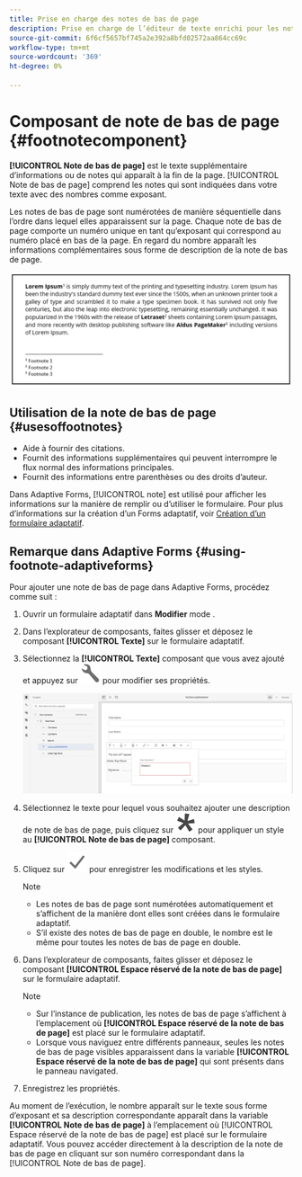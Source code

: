 ```yaml
---
title: Prise en charge des notes de bas de page
description: Prise en charge de l’éditeur de texte enrichi pour les notes de bas de page.
source-git-commit: 6f6cf5657bf745a2e392a8bfd02572aa864cc69c
workflow-type: tm+mt
source-wordcount: '369'
ht-degree: 0%

---
```


# Composant de note de bas de page {#footnotecomponent}

**[!UICONTROL Note de bas de page]** est le texte supplémentaire d’informations ou de notes qui apparaît à la fin de la page. [!UICONTROL Note de bas de page] comprend les notes qui sont indiquées dans votre texte avec des nombres comme exposant.

Les notes de bas de page sont numérotées de manière séquentielle dans l’ordre dans lequel elles apparaissent sur la page. Chaque note de bas de page comporte un numéro unique en tant qu’exposant qui correspond au numéro placé en bas de la page. En regard du nombre apparaît les informations complémentaires sous forme de description de la note de bas de page.

![Description de la note](/help/forms/assets/footnote_description.png)


## Utilisation de la note de bas de page {#usesoffootnotes}

* Aide à fournir des citations.
* Fournit des informations supplémentaires qui peuvent interrompre le flux normal des informations principales.
* Fournit des informations entre parenthèses ou des droits d’auteur.

Dans Adaptive Forms, [!UICONTROL note] est utilisé pour afficher les informations sur la manière de remplir ou d’utiliser le formulaire. Pour plus d’informations sur la création d’un Forms adaptatif, voir [Création d’un formulaire adaptatif](https://experienceleague.adobe.com/docs/experience-manager-cloud-service/content/forms/create-an-adaptive-form/create-an-adaptive-form-on-forms-cs/creating-adaptive-form.html).

## Remarque dans Adaptive Forms {#using-footnote-adaptiveforms}

Pour ajouter une note de bas de page dans Adaptive Forms, procédez comme suit :
1. Ouvrir un formulaire adaptatif dans **Modifier** mode .
1. Dans l’explorateur de composants, faites glisser et déposez le composant **[!UICONTROL Texte]** sur le formulaire adaptatif.
1. Sélectionnez la **[!UICONTROL Texte]** composant que vous avez ajouté et appuyez sur ![cmppr](assets/configure-icon.svg) pour modifier ses propriétés.

   ![Remarque dans Adaptive Forms](/help/forms/assets/footnote_rte.png)

1. Sélectionnez le texte pour lequel vous souhaitez ajouter une description de note de bas de page, puis cliquez sur  ![star](/help/forms/assets/asterisk.svg) pour appliquer un style au **[!UICONTROL Note de bas de page]** composant.

1. Cliquez sur ![check](/help/forms/assets/save_icon.svg) pour enregistrer les modifications et les styles.

   >[!NOTE]
   >
   >* Les notes de bas de page sont numérotées automatiquement et s’affichent de la manière dont elles sont créées dans le formulaire adaptatif.
   >* S’il existe des notes de bas de page en double, le nombre est le même pour toutes les notes de bas de page en double.


1. Dans l’explorateur de composants, faites glisser et déposez le composant **[!UICONTROL Espace réservé de la note de bas de page]** sur le formulaire adaptatif.
   >[!NOTE]
   >
   >* Sur l’instance de publication, les notes de bas de page s’affichent à l’emplacement où **[!UICONTROL Espace réservé de la note de bas de page]** est placé sur le formulaire adaptatif.
   >* Lorsque vous naviguez entre différents panneaux, seules les notes de bas de page visibles apparaissent dans la variable **[!UICONTROL Espace réservé de la note de bas de page]** qui sont présents dans le panneau navigated.


1. Enregistrez les propriétés.

Au moment de l’exécution, le nombre apparaît sur le texte sous forme d’exposant et sa description correspondante apparaît dans la variable **[!UICONTROL Note de bas de page]** à l’emplacement où [!UICONTROL Espace réservé de la note de bas de page] est placé sur le formulaire adaptatif. Vous pouvez accéder directement à la description de la note de bas de page en cliquant sur son numéro correspondant dans la [!UICONTROL Note de bas de page].